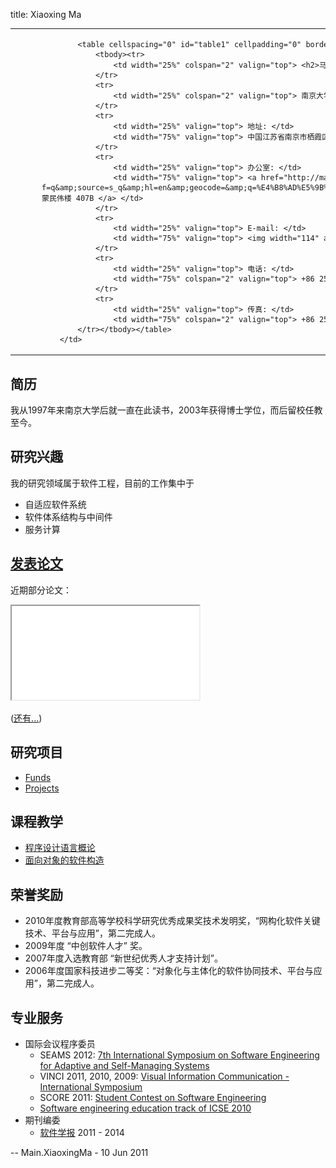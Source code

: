 title: Xiaoxing Ma

<table cellspacing="3" cellpadding="0" border="0"><tbody><tr>
        <td>
            <img src="../static/xxm-small.jpg" alt="Xiaoxing Ma in Rome" width="220">
        </td>
        <td> &nbsp;&nbsp;&nbsp;&nbsp; </td>
        <td>

            <table cellspacing="0" id="table1" cellpadding="0" border="0">
                <tbody><tr>
                    <td width="25%" colspan="2" valign="top"> <h2>马晓星 &nbsp;&nbsp;<small>博士</small> </h2> </td>
                </tr>
                <tr>
                    <td width="25%" colspan="2" valign="top"> 南京大学计算机科学与技术系 教授，博士生导师 <br>南京大学计算机软件研究所 副所长<br>南京大学计算机软件新技术国家重点实验室 </td>
                </tr>
                <tr>
                    <td width="25%" valign="top"> 地址: </td>
                    <td width="75%" valign="top"> 中国江苏省南京市栖霞区仙林大道163号南大仙林校区603信箱计算机系 <br> 邮编： 210023 </td>
                </tr>
                <tr>
                    <td width="25%" valign="top"> 办公室: </td>
                    <td width="75%" valign="top"> <a href="http://maps.google.com/maps?f=q&amp;source=s_q&amp;hl=en&amp;geocode=&amp;q=%E4%B8%AD%E5%9B%BD%E6%B1%9F%E8%8B%8F%E7%9C%81%E5%8D%97%E4%BA%AC%E5%B8%82%E9%BC%93%E6%A5%BC%E5%8C%BA%E8%92%99%E6%B0%91%E4%BC%9F%E6%A5%BC%E5%8D%97%E9%97%A8&amp;sll=32.053663,118.781905&amp;sspn=0.023679,0.045447&amp;ie=UTF8&amp;hq=%E8%92%99%E6%B0%91%E4%BC%9F%E6%A5%BC%E5%8D%97%E9%97%A8&amp;hnear=Gulou,+Nanjing,+Jiangsu,+China&amp;z=14"> 蒙民伟楼 407B </a> </td>
                </tr>
                <tr>
                    <td width="25%" valign="top"> E-mail: </td>
                    <td width="75%" valign="top"> <img width="114" alt="Ma Xiaoxing's email" src="http://moon.nju.edu.cn/twiki/pub/ICSatNJU/XiaoxingMa/email_nju.gif" id="_x0000_i1066" height="16" border="0"> </td>
                </tr>
                <tr>
                    <td width="25%" valign="top"> 电话: </td>
                    <td width="75%" colspan="2" valign="top"> +86 25 83686068 </td>
                </tr>
                <tr>
                    <td width="25%" valign="top"> 传真: </td>
                    <td width="75%" colspan="2" valign="top"> +86 25 83593283 </td>
            </tr></tbody></table>
        </td>
</tr></tbody></table>

## 简历
我从1997年来南京大学后就一直在此读书，2003年获得博士学位，而后留校任教至今。 

## 研究兴趣
我的研究领域属于软件工程，目前的工作集中于

* 自适应软件系统
* 软件体系结构与中间件
* 服务计算

## [发表论文](../publications)
近期部分论文：

<iframe class="embedded-height" src="../static/publications/selected.html" onload='javascript:resizeIframe(this);' scrolling="no"></iframe>


([还有...](../publications))

## 研究项目

* [Funds](../funds)
* [Projects](../projects)

## 课程教学

* [程序设计语言概论](../copl)
* [面向对象的软件构造](../oot2007)



## 荣誉奖励

* 2010年度教育部高等学校科学研究优秀成果奖技术发明奖，“网构化软件关键技术、平台与应用”，第二完成人。
* 2009年度 “中创软件人才” 奖。
* 2007年度入选教育部 “新世纪优秀人才支持计划”。
* 2006年度国家科技进步二等奖：“对象化与主体化的软件协同技术、平台与应用”，第二完成人。

## 专业服务

* 国际会议程序委员
   * SEAMS 2012: [7th International Symposium on Software Engineering for Adaptive and Self-Managing Systems](http://www.seams2012.cs.uvic.ca/)
   * VINCI 2011, 2010, 2009: [Visual Information Communication - International Symposium](http://www.cse.ust.hk/vinci2011/)
   * SCORE 2011: [Student Contest on Software Engineering](http://score-contest.org/2011/)
   * [Software engineering education track of ICSE 2010](http://www.sbs.co.za/ICSE2010/3-EVENTS/_TRACKS/ICSE2010_SE-EDUCATION.html)
* 期刊编委
   * [软件学报](http://www.jos.org.cn)  2011 - 2014

-- Main.XiaoxingMa - 10 Jun 2011

